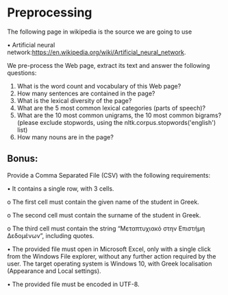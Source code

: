 # Preprocessing

The following page in wikipedia is the source we are going to use

• Artificial neural network:https://en.wikipedia.org/wiki/Artificial_neural_network.

We pre-process the Web page, extract its text and answer the following questions:
1. What is the word count and vocabulary of this Web page?
2. How many sentences are contained in the page?
3. What is the lexical diversity of the page?
4. What are the 5 most common lexical categories (parts of speech)?
5. What are the 10 most common unigrams, the 10 most common bigrams? (please exclude
stopwords, using the nltk.corpus.stopwords('english') list)
6. How many nouns are in the page?


## Bonus:

Provide a Comma Separated File (CSV) with the following requirements:

• It contains a single row, with 3 cells.

o The first cell must contain the given name of the student in Greek.

o The second cell must contain the surname of the student in Greek.

o The third cell must contain the string “Μεταπτυχιακό στην Επιστήμη Δεδομένων”, including
quotes.

• The provided file must open in Microsoft Excel, only with a single click from the Windows File explorer,
without any further action required by the user. The target operating system is Windows 10, with
Greek localisation (Appearance and Local settings).

• The provided file must be encoded in UTF-8.
